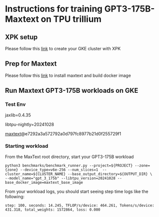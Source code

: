 # Instructions for training GPT3-175B-Maxtext on TPU trillium

## XPK setup
Please follow this [link](https://github.com/AI-Hypercomputer/tpu-recipes/training/trillium/XPK_README.md) to create your GKE cluster with XPK

## Prep for Maxtext 
Please follow this [link](https://github.com/AI-Hypercomputer/tpu-recipes/training/trillium/MAXTEXT_README.md) to install maxtext and build docker image

## Run Maxtext GPT3-175B workloads on GKE

### Test Env
jaxlib=0.4.35

libtpu-nightly=20241028

[maxtext](https://github.com/AI-Hypercomputer/maxtext.git)@e7292a3a572792a0d797fc8977b21d0f255729f1

### Starting workload

From the MaxText root directory, start your GPT3-175B workload

```
python3 benchmarks/benchmark_runner.py --project=${PROJECT} --zone={zone} --device_type=v6e-256 --num_slices=1  --cluster_name=${CLUSTER_NAME} --base_output_directory=${OUTPUT_DIR} \
--model_name="gpt_3_175b" --libtpu_version=20241028 --base_docker_image=maxtext_base_image
```

From your workload logs, you should start seeing step time logs like the following:
```
step: 100, seconds: 14.245, TFLOP/s/device: 464.261, Tokens/s/device: 431.318, total_weights: 1572864, loss: 0.000
```